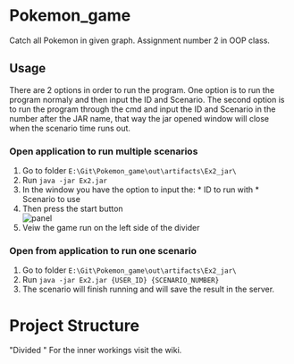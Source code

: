 # Pokemon_game
Catch all Pokemon in given graph. Assignment number 2 in OOP class.

## Usage
There are 2 options in order to run the program. One option is to run the program normaly and then input the ID and Scenario. The second option is to run the program through the
cmd and input the ID and Scenario in the number after the JAR name, that way the jar opened window will close when the scenario time runs out.

### Open application to run multiple scenarios
  1. Go to folder `E:\Git\Pokemon_game\out\artifacts\Ex2_jar\`
  2. Run `java -jar Ex2.jar`
  3. In the window you have the option to input the:
    * ID to run with
    * Scenario to use
  4. Then press the start button\
![panel](https://user-images.githubusercontent.com/26150015/102694529-56f6b300-422a-11eb-80f9-60cdcf167939.PNG)
  5. Veiw the game run on the left side of the divider
  
  
### Open from application to run one scenario
  1. Go to folder `E:\Git\Pokemon_game\out\artifacts\Ex2_jar\`
  2. Run `java -jar Ex2.jar {USER_ID} {SCENARIO_NUMBER}`
  3. The scenario will finish running and will save the result in the server.

# Project Structure
"Divided "
For the inner workings visit the wiki.
